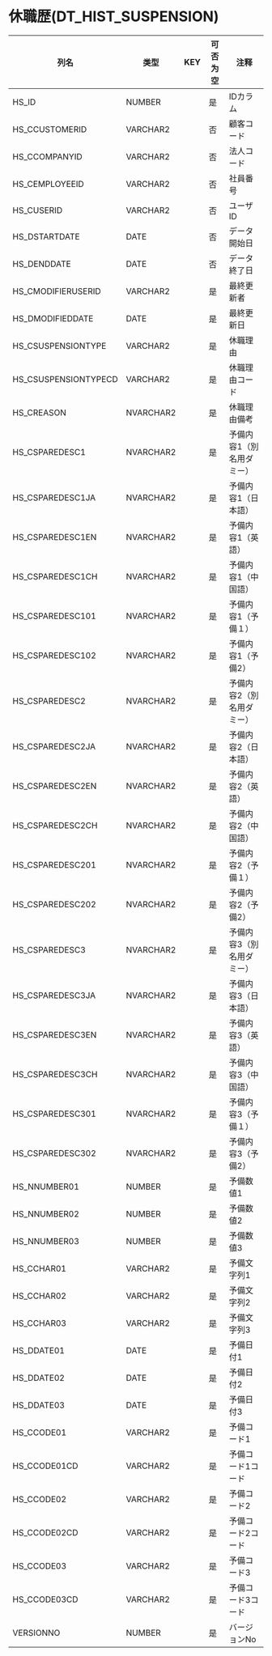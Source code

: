 # 休職歴(DT_HIST_SUSPENSION)
| 列名   | 类型   | KEY  | 可否为空 | 注释   |
| ---- | ---- | ---- | ---- | ---- |
|HS_ID|NUMBER||是|IDカラム  |
|HS_CCUSTOMERID|VARCHAR2||否|顧客コード|
|HS_CCOMPANYID|VARCHAR2||否|法人コード|
|HS_CEMPLOYEEID|VARCHAR2||否|社員番号|
|HS_CUSERID|VARCHAR2||否|ユーザID|
|HS_DSTARTDATE|DATE||否|データ開始日|
|HS_DENDDATE|DATE||否|データ終了日|
|HS_CMODIFIERUSERID|VARCHAR2||是|最終更新者|
|HS_DMODIFIEDDATE|DATE||是|最終更新日|
|HS_CSUSPENSIONTYPE|VARCHAR2||是|休職理由|
|HS_CSUSPENSIONTYPECD|VARCHAR2||是|休職理由コード|
|HS_CREASON|NVARCHAR2||是|休職理由備考|
|HS_CSPAREDESC1|NVARCHAR2||是|予備内容1（別名用ダミー）|
|HS_CSPAREDESC1JA|NVARCHAR2||是|予備内容1（日本語）|
|HS_CSPAREDESC1EN|NVARCHAR2||是|予備内容1（英語）|
|HS_CSPAREDESC1CH|NVARCHAR2||是|予備内容1（中国語）|
|HS_CSPAREDESC101|NVARCHAR2||是|予備内容1（予備１）|
|HS_CSPAREDESC102|NVARCHAR2||是|予備内容1（予備2）|
|HS_CSPAREDESC2|NVARCHAR2||是|予備内容2（別名用ダミー）|
|HS_CSPAREDESC2JA|NVARCHAR2||是|予備内容2（日本語）|
|HS_CSPAREDESC2EN|NVARCHAR2||是|予備内容2（英語）|
|HS_CSPAREDESC2CH|NVARCHAR2||是|予備内容2（中国語）|
|HS_CSPAREDESC201|NVARCHAR2||是|予備内容2（予備１）|
|HS_CSPAREDESC202|NVARCHAR2||是|予備内容2（予備2）|
|HS_CSPAREDESC3|NVARCHAR2||是|予備内容3（別名用ダミー）|
|HS_CSPAREDESC3JA|NVARCHAR2||是|予備内容3（日本語）|
|HS_CSPAREDESC3EN|NVARCHAR2||是|予備内容3（英語）|
|HS_CSPAREDESC3CH|NVARCHAR2||是|予備内容3（中国語）|
|HS_CSPAREDESC301|NVARCHAR2||是|予備内容3（予備１）|
|HS_CSPAREDESC302|NVARCHAR2||是|予備内容3（予備2）|
|HS_NNUMBER01|NUMBER||是|予備数値1|
|HS_NNUMBER02|NUMBER||是|予備数値2|
|HS_NNUMBER03|NUMBER||是|予備数値3|
|HS_CCHAR01|VARCHAR2||是|予備文字列1|
|HS_CCHAR02|VARCHAR2||是|予備文字列2|
|HS_CCHAR03|VARCHAR2||是|予備文字列3|
|HS_DDATE01|DATE||是|予備日付1|
|HS_DDATE02|DATE||是|予備日付2|
|HS_DDATE03|DATE||是|予備日付3|
|HS_CCODE01|VARCHAR2||是|予備コード1|
|HS_CCODE01CD|VARCHAR2||是|予備コード1コード|
|HS_CCODE02|VARCHAR2||是|予備コード2|
|HS_CCODE02CD|VARCHAR2||是|予備コード2コード|
|HS_CCODE03|VARCHAR2||是|予備コード3|
|HS_CCODE03CD|VARCHAR2||是|予備コード3コード|
|VERSIONNO|NUMBER||是|バージョンNo  |
